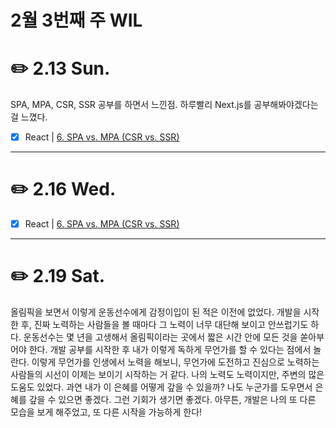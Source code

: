 # 2월 3번째 주 WIL

# ✏️ 2.13 **Sun.**

SPA, MPA, CSR, SSR 공부를 하면서 느낀점. 하루빨리 Next.js를 공부해봐야겠다는 걸 느꼈다.

- [x]  React |  [6. SPA vs. MPA (CSR vs. SSR)](https://www.notion.so/6-SPA-vs-MPA-CSR-vs-SSR-527a4fe477f4497aa04e8ac9b0a73a86)

---

# ✏️ 2.16 **Wed.**

- [x]  React |  [6. SPA vs. MPA (CSR vs. SSR)](https://www.notion.so/6-SPA-vs-MPA-CSR-vs-SSR-527a4fe477f4497aa04e8ac9b0a73a86)

---

# ✏️ 2.19 **Sat.**

올림픽을 보면서 이렇게 운동선수에게 감정이입이 된 적은 이전에 없었다. 개발을 시작한 후, 진짜 노력하는 사람들을 볼 때마다 그 노력이 너무 대단해 보이고 안쓰럽기도 하다. 운동선수는 몇 년을 고생해서 올림픽이라는 곳에서 짧은 시간 안에 모든 것을 쏟아부어야 한다. 개발 공부를 시작한 후 내가 이렇게 독하게 무언가를 할 수 있다는 점에서 놀란다. 이렇게 무언가를 인생에서 노력을 해보니, 무언가에 도전하고 진심으로 노력하는 사람들의 시선이 이제는 보이기 시작하는 거 같다. 나의 노력도 노력이지만, 주변의 많은 도움도 있었다. 과연 내가 이 은혜를 어떻게 갚을 수 있을까? 나도 누군가를 도우면서 은혜를 갚을 수 있으면 좋겠다. 그런 기회가 생기면 좋겠다. 아무튼, 개발은 나의 또 다른 모습을 보게 해주었고, 또 다른 시작을 가능하게 한다!
